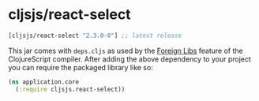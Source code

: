 # cljsjs/react-select

[](dependency)
```clojure
[cljsjs/react-select "2.3.0-0"] ;; latest release
```
[](/dependency)

This jar comes with `deps.cljs` as used by the [Foreign Libs][flibs] feature
of the ClojureScript compiler. After adding the above dependency to your project
you can require the packaged library like so:

```clojure
(ns application.core
  (:require cljsjs.react-select))
```

[flibs]: https://clojurescript.org/reference/packaging-foreign-deps
